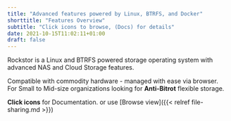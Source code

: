 ```yaml
---
title: "Advanced features powered by Linux, BTRFS, and Docker"
shorttitle: "Features Overview"
subtitle: "Click icons to browse, (Docs) for details"
date: 2021-10-15T11:02:11+01:00
draft: false
---
```


Rockstor is a Linux and BTRFS powered storage operating system with advanced NAS and Cloud Storage features.
<!--more-->
Compatible with commodity hardware - managed with ease via browser.
For Small to Mid-size organizations looking for **Anti-Bitrot** flexible storage.

**Click icons** for Documentation. or use [Browse view]({{< relref file-sharing.md >}})